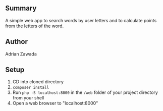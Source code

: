 ## Summary

A simple web app to search words by user letters and to calculate points from the letters of the word.

## Author

Adrian Zawada

## Setup

1. CD into cloned directory
2. `composer install`
3. Run `php -S localhost:8000` in the `/web` folder of your project directory from your shell
4. Open a web browser to "localhost:8000"
